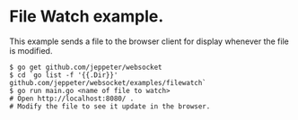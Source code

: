 # File Watch example.

This example sends a file to the browser client for display whenever the file is modified.

    $ go get github.com/jeppeter/websocket
    $ cd `go list -f '{{.Dir}}' github.com/jeppeter/websocket/examples/filewatch`
    $ go run main.go <name of file to watch>
    # Open http://localhost:8080/ .
    # Modify the file to see it update in the browser.
